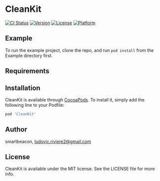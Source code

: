# CleanKit

[![CI Status](http://img.shields.io/travis/smartbeacon/CleanKit.svg?style=flat)](https://travis-ci.org/smartbeacon/CleanKit)
[![Version](https://img.shields.io/cocoapods/v/CleanKit.svg?style=flat)](http://cocoapods.org/pods/CleanKit)
[![License](https://img.shields.io/cocoapods/l/CleanKit.svg?style=flat)](http://cocoapods.org/pods/CleanKit)
[![Platform](https://img.shields.io/cocoapods/p/CleanKit.svg?style=flat)](http://cocoapods.org/pods/CleanKit)

## Example

To run the example project, clone the repo, and run `pod install` from the Example directory first.

## Requirements

## Installation

CleanKit is available through [CocoaPods](http://cocoapods.org). To install
it, simply add the following line to your Podfile:

```ruby
pod 'CleanKit'
```

## Author

smartbeacon, ludovic.riviere2@gmail.com

## License

CleanKit is available under the MIT license. See the LICENSE file for more info.
